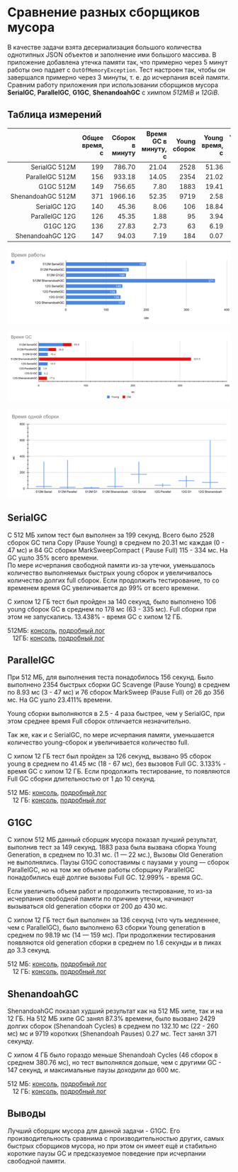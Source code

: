 # Сравнение разных сборщиков мусора

В качестве задачи взята десериализация большого количества однотипных JSON объектов и
заполнение ими большого массива. В приложение добавлена утечка памяти так, что примерно
через 5 минут работы оно падает с `OutOfMemoryException`. Тест настроен так, чтобы он 
завершался примерно через 3 минуты, т. е. до исчерпания всей памяти. Сравним работу приложения 
при использовании сборщиков мусора **SerialGC**, **ParallelGC**, **G1GC**, 
**ShenandoahGC** с химпом *512MiB* и *12GiB*.

## Таблица измерений

|                        | Общее время, с | Сборок в минуту      | Время GC в минуту, с | Young сборок | Young время, с | Young  мин, мс  | Young срдн, мс | Young макс, мс  | Old сборок | Old время, с | Old  мин, мс  | Old срдн, мс | Old макс, мс |
| ---------------------: | -------------: | -------------------: | -------------------: | -----------: | -------------: | --------------: | -------------: | --------------: | ---------: | -----------: | ------------: | -----------: | -----------: |
| SerialGC&nbsp;512M     |            199 |               786.70 |                21.04 |         2528 |          51.36 |               0 |          20.31 |              47 |         84 |       18.496 |           115 |       220.19 |          334 |
| ParallelGC&nbsp;512M   |            156 |               933.18 |                14.05 |         2354 |          21.02 |               3 |           8.93 |              47 |         76 |       15.553 |            26 |        204.6 |          356 |
| G1GC&nbsp;512M         |            149 |               756.65 |                 7.80 |         1883 |          19.41 |               1 |          10.31 |              22 |          0 |            0 |             0 |            0 |            0 |
| ShenandoahGC&nbsp;512M |            371 |              1966.16 |                52.35 |         9719 |           2.58 |               0 |           0.27 |               3 |       2429 |       320.88 |            22 |        132.1 |          260 |
| SerialGC&nbsp;12G      |            140 |                45.36 |                 8.06 |          106 |          18.84 |              63 |         177.74 |             335 |          0 |            0 |             0 |            0 |            0 |     
| ParallelGC&nbsp;12G    |            126 |                45.35 |                 1.88 |           95 |           3.94 |              18 |          41.45 |              67 |          0 |            0 |             0 |            0 |            0 |
| G1GC&nbsp;12G          |            136 |                27.83 |                 2.73 |           63 |           6.19 |              14 |          98.19 |             159 |          0 |            0 |             0 |            0 |            0 |
| ShenandoahGC&nbsp;12G  |            147 |                94.03 |                 7.19 |          184 |           0.07 |               0 |           0.35 |               1 |         46 |       17.515 |           122 |       380.76 |          602 |

![Общее время](data/img/total_time.svg)

![Время GC](data/img/gc_time.svg)

![Время одной сборки](data/img/single_gc_time.svg)

## SerialGC

С 512&nbsp;МБ хипом тест был выполнен за 199 секунд. Всего было 2528 сборок GC типа Copy (Pause
Young) в среднем по 20.31 мс каждая (0 - 47 мс) и 84 GC сборки MarkSweepCompact (
Pause Full) 115 - 334 мс. На GC ушло 35% всего времени.  
По мере исчерпания свободной памяти из-за утечки, уменьшалось количество выполняемых
быстрых young сборок и увеличивалось количество долгих full сборок. Если
продолжить тестирование, то со временем время GC увеличивается до 99% от всего времени.

С хипом 12&nbsp;ГБ тест был пройден за 140 секунд, было выполнено 106 young сборок GC в
среднем по 178 мс (63 - 335 мс). Full сборки при этом не запускались. 13.438% - время GC с
хипом 12&nbsp;ГБ.

512MБ: [консоль](data/log/gc-SerialGC-512M.log), [подробный лог](data/log/gc-SerialGC-512M-verbose.log)  
&nbsp;&nbsp;&nbsp;12ГБ: [консоль](data/log/gc-SerialGC-12G.log), [подробный лог](data/log/gc-SerialGC-12G-verbose.log)

## ParallelGC

При 512&nbsp;МБ, для выполнения теста понадобилось 156 секунд. Было выполнено 2354 быстрых
сборки GC Scavenge (Pause Young) в среднем по 8.93 мс (3 - 47 мс) и 76 сборок MarkSweep 
(Pause Full) от 26 до 356 мс. На GC ушло 23.411% времени.

Young сборки выполняются в 2.5 - 4 раза быстрее, чем у SerialGC, при этом среднее время
Full сборок отличается незначительно.  

Так же, как и с SerialGC, по мере исчерпания памяти, уменьшается количество young-сборок и
увеличивается количество full.

С хипом 12&nbsp;ГБ тест был пройден за 126 секунд, вызвано 95 сборок young в среднем по 41.45 мс
(18 - 67 мс), без вызовов Full GC. 3.133% - время GC с хипом 12&nbsp;ГБ. Если продолжить
тестирование, то появляются Full GC сборки длительностью от 1 до 10 секунд.      

512&nbsp;МБ: [консоль](data/log/gc-ParallelGC-512M.log), [подробный лог](data/log/gc-ParallelGC-512M-verbose.log)  
&nbsp;&nbsp;&nbsp;12&nbsp;ГБ: [консоль](data/log/gc-ParallelGC-12G.log), [подробный лог](data/log/gc-ParallelGC-12G-verbose.log)


## G1GC

С хипом 512 МБ данный сборщик мусора показал лучший результат, выполнив тест за 149 секунд.
1883 раза была вызвана сборка Young Generation, в среднем по 10.31 мс. (1 — 22 мс.),
Вызовы Old Generation не выполнялись. Паузы G1GC сопоставимы с паузами у young — сборок
ParallelGC, но на том же объеме работы сборщику ParallelGC понадобились ещё долгие вызовы
Full GC. 12.999% - время GC.  

Если увеличить объем работ и продолжить тестирование, то из-за исчерпания свободной памяти
по причине утечки, начинают вызываться old generation сборки от 200 до 430 мс.  

С хипом 12&nbsp;ГБ тест был выполнен за 136 секунд (что чуть медленнее, чем c ParallelGC),
было выполнено 63 сборки Young generation в среднем по 98.19 мс (14 — 159 мс). При
продолжении тестирования появляются old generation сборки в среднем по 1.6
секунды и в пиках до 3.3 секунд.

512&nbsp;МБ: [консоль](data/log/gc-G1GC-512M.log), [подробный лог](data/log/gc-G1GC-512M-verbose.log)  
&nbsp;&nbsp;&nbsp;12&nbsp;ГБ: [консоль](data/log/gc-G1GC-12G.log), [подробный лог](data/log/gc-G1GC-12G-verbose.log)


## ShenandoahGC

ShenandoahGC показал худший результат как на 512&nbsp;МБ хипе, так и на 12&nbsp;ГБ.
На 512&nbsp;МБ хипе GC занял 87.3% времени, было вызвано 2429 долгих сборок (Shenandoah Cycles)
в среднем по 132.10 мс (22 - 260 мс) мс и 9719 коротких (Shenandoah Pauses) 0.27 мс.
Тест занял 371 секунду.  

С хипом 4&nbsp;ГБ было гораздо меньше Shenandoah Cycles (46 сборок в среднем 380.76 мс),
но тест выполнялся дольше, чем с другими GC - 147 секунд, и максимальные паузы доходили до 600 мс.

512&nbsp;МБ: [консоль](data/log/gc-ShenandoahGC-512M.log), [подробный лог](data/log/gc-ShenandoahGC-512M-verbose.log)  
&nbsp;&nbsp;&nbsp;12&nbsp;ГБ: [консоль](data/log/gc-ShenandoahGC-12G.log), [подробный лог](data/log/gc-ShenandoahGC-12G-verbose.log)

## Выводы

Лучший сборщик мусора для данной задачи - G1GC. Его производительность сравнима с
производительностью других, самых быстрых сборщиков мусора, но при этом он имеет ещё и
стабильно короткие паузы GC и предсказуемое поведение при исчерпании свободной памяти.